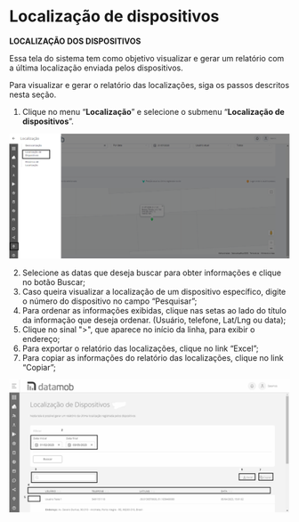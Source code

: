 # Localização de dispositivos

**LOCALIZAÇÃO DOS DISPOSITIVOS**

Essa tela do sistema tem como objetivo visualizar e gerar um relatório com a última localização enviada pelos dispositivos.

Para visualizar e gerar o relatório das localizações, siga os passos descritos nesta seção.

1. Clique no menu “**Localização**” e selecione o submenu “**Localização de dispositivos**”.

![](<../../.gitbook/assets/0 (2).png>)

2. Selecione as datas que deseja buscar para obter informações e clique no botão Buscar;
3. Caso queira visualizar a localização de um dispositivo específico, digite o número do dispositivo no campo “Pesquisar”;
4. Para ordenar as informações exibidas, clique nas setas ao lado do título da informação que deseja ordenar. (Usuário, telefone, Lat/Lng ou data);
5. Clique no sinal ">", que aparece no início da linha, para exibir o endereço;
6. Para exportar o relatório das localizações, clique no link “Excel”;
7. Para copiar as informações do relatório das localizações, clique no link “Copiar”;

![](<../../.gitbook/assets/1 (2).png>)
